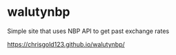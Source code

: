 # walutynbp
Simple site that uses NBP API to get past exchange rates


https://chrisgold123.github.io/walutynbp/
